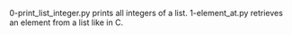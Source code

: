 0-print_list_integer.py prints all integers of a list.
1-element_at.py retrieves an element from a list like in C.
